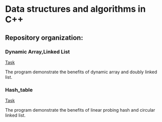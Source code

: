 # Data structures and algorithms in C++
## Repository organization:

### Dynamic Array,Linked List
[Task](./Hash_table)

The program demonstrate the benefits of dynamic array  and doubly linked list.
### Hash_table
[Task](./Task.pdf)

The program demonstrate the benefits of linear probing hash and circular linked list.
